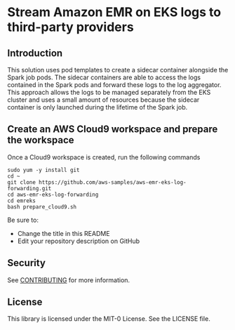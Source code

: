 # Stream Amazon EMR on EKS logs to third-party providers 

## Introduction
This solution uses pod templates to create a sidecar container alongside the Spark job pods. The sidecar containers are able to access the logs contained in the Spark pods and forward these logs to the log aggregator. This approach allows the logs to be managed separately from the EKS cluster and uses a small amount of resources because the sidecar container is only launched during the lifetime of the Spark job.

## Create an AWS Cloud9 workspace and prepare the workspace

Once a Cloud9 workspace is created, run the following commands

```
sudo yum -y install git
cd ~ 
git clone https://github.com/aws-samples/aws-emr-eks-log-forwarding.git
cd aws-emr-eks-log-forwarding
cd emreks
bash prepare_cloud9.sh
```

Be sure to:

* Change the title in this README
* Edit your repository description on GitHub

## Security

See [CONTRIBUTING](CONTRIBUTING.md#security-issue-notifications) for more information.

## License

This library is licensed under the MIT-0 License. See the LICENSE file.

